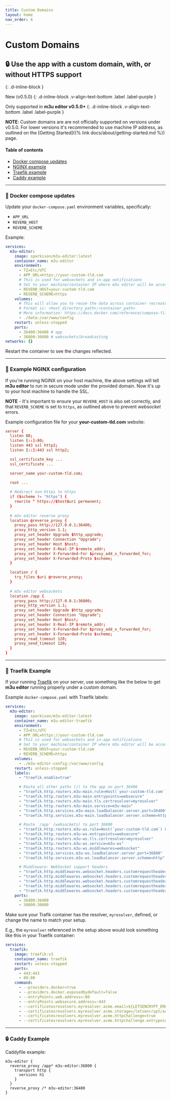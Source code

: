 ```yaml
---
title: Custom Domains
layout: home
nav_order: 4
---
```


# Custom Domains

## 🔒 Use the app with a custom domain, with, or without HTTPS support
{: .d-inline-block }

New (v0.5.0)
{: .d-inline-block .v-align-text-bottom .label .label-purple }

Only supported in **m3u editor v0.5.0+**
{: .d-inline-block .v-align-text-bottom .label .label-purple }

**NOTE**: Custom domains are are not officially supported on versions under v0.5.0.
For lower versions it's recommended to use machine IP address, as outlined on the [Getting Started]({% link docs/about/getting-started.md %}) page.

#### Table of contents

- [Docker compose updates](#-docker-compose-updates)
- [NGINX example](#-example-nginx-configuration)
- [Traefik example](#-traefik-example)
- [Caddy example](#-caddy-example)

---

### 🐳 Docker compose updates

Update your `docker-compose.yaml` environment variables, specifically:
 - `APP_URL`
 - `REVERB_HOST`
 - `REVERB_SCHEME`

Example:

```yaml
services:
  m3u-editor:
    image: sparkison/m3u-editor:latest
    container_name: m3u-editor
    environment:
      - TZ=Etc/UTC
      - APP_URL=https://your-custom-tld.com
      # This is used for websockets and in-app notifications
      # Set to your machine/container IP where m3u editor will be accessed, if not localhost
      - REVERB_HOST=your-custom-tld.com
      - REVERB_SCHEME=https
    volumes:
      # This will allow you to reuse the data across container recreates.
      # Format is: <host_directory_path>:<container_path>
      # More information: https://docs.docker.com/reference/compose-file/volumes/
      - ./data:/var/www/config
    restart: unless-stopped
    ports:
      - 36400:36400 # app
      - 36800:36800 # websockets/broadcasting
networks: {}
```

Restart the container to see the changes reflected.

--- 

### 🏁 Example NGINX configuration

If you're running NGINX on your host machine, the above settings will tell **m3u editor** to run in secure mode under the provided domain. Now it's up to your host machine to handle the SSL.

**NOTE** - It's important to ensure your `REVERB_HOST` is also set correctly, and that `REVERB_SCHEME` is set to `https`, as outlined above to prevent _websocket_ errors.

Example configuration file for your **your-custom-tld.com** website:
```conf
server {
  listen 80;
  listen [::]:80;
  listen 443 ssl http2;
  listen [::]:443 ssl http2;

  ssl_certificate_key ...
  ssl_certificate ...

  server_name your-custom-tld.com;
  
  root ...

  # Redirect non-https to https
  if ($scheme != "https") {
    rewrite ^ https://$host$uri permanent;
  }
  
  # m3u editor reverse proxy
  location @reverse_proxy {
    proxy_pass http://127.0.0.1:36400;
    proxy_http_version 1.1;
    proxy_set_header Upgrade $http_upgrade;
    proxy_set_header Connection "Upgrade";
    proxy_set_header Host $host;
    proxy_set_header X-Real-IP $remote_addr;
    proxy_set_header X-Forwarded-For $proxy_add_x_forwarded_for;
    proxy_set_header X-Forwarded-Proto $scheme;
  }

  location / {
    try_files $uri @reverse_proxy;
  }
  
  # m3u editor websockets
  location /app {
    proxy_pass http://127.0.0.1:36800;
    proxy_http_version 1.1;
    proxy_set_header Upgrade $http_upgrade;
    proxy_set_header Connection "Upgrade";
    proxy_set_header Host $host;
    proxy_set_header X-Real-IP $remote_addr;
    proxy_set_header X-Forwarded-For $proxy_add_x_forwarded_for;
    proxy_set_header X-Forwarded-Proto $scheme;
    proxy_read_timeout 120;
    proxy_send_timeout 120;
  }
}
```

---

### 🚦 Traefik Example

If your running [Traefik](https://traefik.io/traefik/) on your server, use something like the below to get **m3u editor** running properly under a custom domain.

Example `docker-compose.yaml` with Traefik labels:

```yaml
services:
  m3u-editor:
    image: sparkison/m3u-editor:latest
    container_name: m3u-editor-traefik
    environment:
      - TZ=Etc/UTC
      - APP_URL=https://your-custom-tld.com
      # This is used for websockets and in-app notifications
      # Set to your machine/container IP where m3u editor will be accessed, if not localhost
      - REVERB_HOST=your-custom-tld.com
      - REVERB_SCHEME=https
    volumes:
      - ./m3u-editor-config:/var/www/config
    restart: unless-stopped
    labels:
      - "traefik.enable=true"

      # Route all other paths (/) to the app on port 36400
      - "traefik.http.routers.m3u-main.rule=Host(`your-custom-tld.com`)"
      - "traefik.http.routers.m3u-main.entrypoints=websecure"
      - "traefik.http.routers.m3u-main.tls.certresolver=myresolver"
      - "traefik.http.routers.m3u-main.service=m3u-main"
      - "traefik.http.services.m3u-main.loadbalancer.server.port=36400"
      - "traefik.http.services.m3u-main.loadbalancer.server.scheme=http"

      # Route `/app` (websockets) to port 36800
      - "traefik.http.routers.m3u-ws.rule=Host(`your-custom-tld.com`) && PathPrefix(`/app`)"
      - "traefik.http.routers.m3u-ws.entrypoints=websecure"
      - "traefik.http.routers.m3u-ws.tls.certresolver=myresolver"
      - "traefik.http.routers.m3u-ws.service=m3u-ws"
      - "traefik.http.routers.m3u-ws.middlewares=websocket"
      - "traefik.http.services.m3u-ws.loadbalancer.server.port=36800"
      - "traefik.http.services.m3u-ws.loadbalancer.server.scheme=http"

      # Middleware: WebSocket support headers
      - "traefik.http.middlewares.websocket.headers.customrequestheaders.Connection=Upgrade"
      - "traefik.http.middlewares.websocket.headers.customrequestheaders.Upgrade=websocket"
      - "traefik.http.middlewares.websocket.headers.customrequestheaders.Host=your-custom-tld.com"
      - "traefik.http.middlewares.websocket.headers.customrequestheaders.X-Forwarded-Host=your-custom-tld.com"
      - "traefik.http.middlewares.websocket.headers.customrequestheaders.X-Forwarded-Proto=https"
    ports:
      - 36400:36400
      - 36800:36800
```

Make sure your Trafik container has the resolver, `myresolver`, defined, or change the name to match your setup.

E.g., the `myresolver` referenced in the setup above would look something like this in your Traefik container:

```yaml
services:
  traefik:
    image: traefik:v3
    container_name: traefik
    restart: unless-stopped
    ports:
      - 443:443
      - 80:80
    command:
      - --providers.docker=true
      - --providers.docker.exposedbydefault=false
      - --entryPoints.web.address=:80
      - --entryPoints.websecure.address=:443
      - --certificatesresolvers.myresolver.acme.email=${LETSENCRYPT_EMAIL}
      - --certificatesresolvers.myresolver.acme.storage=/letsencrypt/acme.json
      - --certificatesresolvers.myresolver.acme.httpchallenge=true
      - --certificatesresolvers.myresolver.acme.httpchallenge.entrypoint=web
```

---

### 🔒 Caddy Example

Caddyfile example:

```
m3u-editor {
  reverse_proxy /app* m3u-editor:36800 {
    transport http {
      versions h1
    }
  }
  reverse_proxy /* m3u-editor:36400
}
```